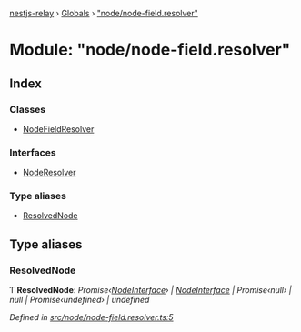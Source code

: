 [nestjs-relay](../README.md) › [Globals](../globals.md) › ["node/node-field.resolver"](_node_node_field_resolver_.md)

# Module: "node/node-field.resolver"

## Index

### Classes

* [NodeFieldResolver](../classes/_node_node_field_resolver_.nodefieldresolver.md)

### Interfaces

* [NodeResolver](../interfaces/_node_node_field_resolver_.noderesolver.md)

### Type aliases

* [ResolvedNode](_node_node_field_resolver_.md#resolvednode)

## Type aliases

###  ResolvedNode

Ƭ **ResolvedNode**: *Promise‹[NodeInterface](../classes/_node_node_interface_.nodeinterface.md)› | [NodeInterface](../classes/_node_node_interface_.nodeinterface.md) | Promise‹null› | null | Promise‹undefined› | undefined*

*Defined in [src/node/node-field.resolver.ts:5](https://github.com/rogerballard/nestjs-relay/blob/e8933db/src/node/node-field.resolver.ts#L5)*
